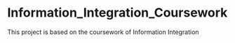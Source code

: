# Information_Integration_Coursework
This project is based on the coursework of Information Integration 
